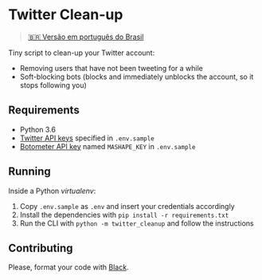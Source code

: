 # Twitter Clean-up

> [🇧🇷 Versão em português do Brasil](docs/README.pt-BR.md)

Tiny script to clean-up your Twitter account:

* Removing users that have not been tweeting for a while
* Soft-blocking bots (blocks and immediately unblocks the account, so it stops following you)

## Requirements

* Python 3.6
* [Twitter API keys](https://apps.twitter.com/) specified in `.env.sample`
* [Botometer API key](https://market.mashape.com/OSoMe/botometer) named `MASHAPE_KEY` in `.env.sample`

## Running

Inside a Python _virtualenv_:

1. Copy `.env.sample` as `.env` and insert your credentials accordingly
1. Install the dependencies with `pip install -r requirements.txt`
1. Run the CLI with `python -m twitter_cleanup` and follow the instructions

## Contributing

Please, format your code with [Black](https://github.com/ambv/black).

